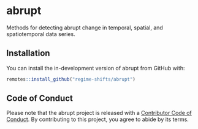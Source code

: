 # abrupt

<!-- badges: start -->
<!-- badges: end -->

Methods for detecting abrupt change in temporal, spatial, and spatiotemporal data series.

## Installation

You can install the in-development version of abrupt from GitHub with:

``` r
remotes::install_github("regime-shifts/abrupt")
```

## Code of Conduct

Please note that the abrupt project is released with a [Contributor Code of Conduct](https://contributor-covenant.org/version/2/0/CODE_OF_CONDUCT.html). By contributing to this project, you agree to abide by its terms.
